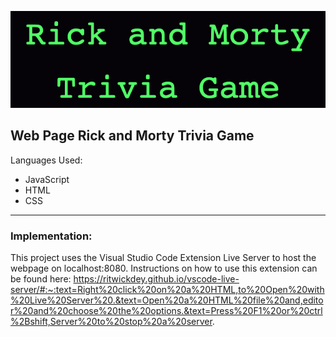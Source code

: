 ![Rick_and_Morty_Trivia](Rick_and_MortyTrivia_Game.png)

## Web Page Rick and Morty Trivia Game

Languages Used:
- JavaScript
- HTML
- CSS

---

### Implementation:
This project uses the Visual Studio Code Extension Live Server to host the webpage on localhost:8080. 
Instructions on how to use this extension can be found here: https://ritwickdey.github.io/vscode-live-server/#:~:text=Right%20click%20on%20a%20HTML,to%20Open%20with%20Live%20Server%20.&text=Open%20a%20HTML%20file%20and,editor%20and%20choose%20the%20options.&text=Press%20F1%20or%20ctrl%2Bshift,Server%20to%20stop%20a%20server.

